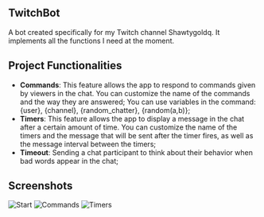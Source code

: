 ## TwitchBot

A bot created specifically for my Twitch channel Shawtygoldq. It implements all the functions I need at the moment.

## Project Functionalities

- **Commands**: This feature allows the app to respond to commands given by viewers in the chat. You can customize the name of the commands and the way they are answered; You can use variables in the command: {user}, {channel}, {random_chatter}, {random(a,b)};
- **Timers**: This feature allows the app to display a message in the chat after a certain amount of time. You can customize the name of the timers and the message that will be sent after the timer fires, as well as the message interval between the timers;
- **Timeout**: Sending a chat participant to think about their behavior when bad words appear in the chat;

## Screenshots

![Start](https://github.com/Shawtygold/TwitchBot/blob/master/Screenshot1.jpg)
![Commands](https://github.com/Shawtygold/TwitchBot/blob/master/Screenshot2.jpg)
![Timers](https://github.com/Shawtygold/TwitchBot/blob/master/Screenshot3.jpg)
